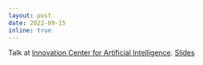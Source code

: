 ```yaml
---
layout: post
date: 2022-09-15
inline: true
---
```


Talk at [Innovation Center for Artificial Intelligence](https://icai.ai/). [Slides](https://rajevv.github.io/assets/pdf/ICAI-15thSeptember.pdf) 

